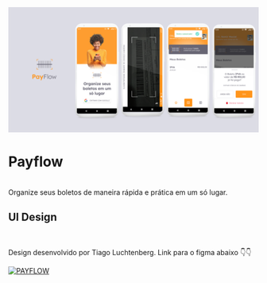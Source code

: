 ![GitHub Cards Preview](https://github.com/samirmaciel/payflow-kotlin/blob/master/bannerpayflow.png)

# Payflow
</br>
Organize seus boletos de maneira rápida e prática em um só lugar. 


## UI Design
</br>

Design desenvolvido por Tiago Luchtenberg. Link para o figma abaixo 👇👇

[![PAYFLOW](https://img.shields.io/badge/Expenso-FIGMA-black.svg?style=for-the-badge&logo=figma)](https://www.figma.com/file/kLK7FYnWKMoN68sQXcSniu/PayFlow)


